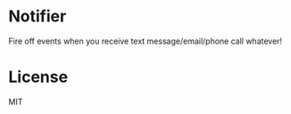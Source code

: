 Notifier
========
Fire off events when you receive text message/email/phone call whatever!


License
=======
MIT